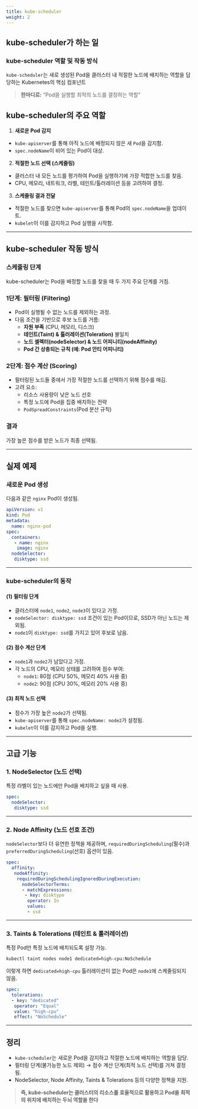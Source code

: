 ```yaml
---
title: kube-scheduler
weight: 2
---
```


## kube-scheduler가 하는 일
### kube-scheduler 역할 및 작동 방식

`kube-scheduler`는 새로 생성된 Pod을 클러스터 내 적절한 노드에 배치하는 역할을 담당하는 Kubernetes의 핵심 컴포넌트

> **한마디로:**
> "Pod을 실행할 최적의 노드를 결정하는 역할"


## kube-scheduler의 주요 역할
1. **새로운 Pod 감지**
  - `kube-apiserver`를 통해 아직 노드에 배정되지 않은 새 `Pod`을 감지함.
  - `spec.nodeName`이 비어 있는 Pod이 대상.

2. **적절한 노드 선택 (스케줄링)**
  - 클러스터 내 모든 노드를 평가하여 Pod을 실행하기에 가장 적합한 노드를 찾음.
  - CPU, 메모리, 네트워크, 라벨, 테인트/톨러레이션 등을 고려하여 결정.

3. **스케줄링 결과 전달**
  - 적절한 노드를 찾으면 `kube-apiserver`를 통해 Pod의 `spec.nodeName`을 업데이트.
  - `kubelet`이 이를 감지하고 Pod 실행을 시작함.

---

## kube-scheduler 작동 방식
### 스케줄링 단계
kube-scheduler는 Pod을 배정할 노드를 찾을 때 두 가지 주요 단계를 거침.

### 1단계: 필터링 (Filtering)
  - Pod이 실행될 수 없는 노드를 제외하는 과정.
  - 다음 조건을 기반으로 후보 노드를 거름:
    - **자원 부족** (CPU, 메모리, 디스크)
    - **테인트(Taint) & 톨러레이션(Toleration)** 불일치
    - **노드 셀렉터(nodeSelector) & 노드 어피니티(nodeAffinity)**
    - **Pod 간 상충되는 규칙 (예: Pod 안티 어피니티)**

### 2단계: 점수 계산 (Scoring)
  - 필터링된 노드들 중에서 가장 적절한 노드를 선택하기 위해 점수를 매김.
  - 고려 요소:
    - 리소스 사용량이 낮은 노드 선호
    - 특정 노드에 Pod을 집중 배치하는 전략
    - `PodSpreadConstraints`(Pod 분산 규칙)

### 결과
가장 높은 점수를 받은 노드가 최종 선택됨.

---

## 실제 예제
### 새로운 Pod 생성
다음과 같은 `nginx` Pod이 생성됨.

```yaml
apiVersion: v1
kind: Pod
metadata:
  name: nginx-pod
spec:
  containers:
   - name: nginx
    image: nginx
  nodeSelector:
   disktype: ssd
```

---

### kube-scheduler의 동작
#### (1) 필터링 단계
  - 클러스터에 `node1`, `node2`, `node3`이 있다고 가정.
  - `nodeSelector: disktype: ssd` 조건이 있는 Pod이므로, SSD가 아닌 노드는 제외됨.
  - `node1`이 `disktype: ssd`를 가지고 있어 후보로 남음.

#### (2) 점수 계산 단계
  - `node1`과 `node2`가 남았다고 가정.
  - 각 노드의 CPU, 메모리 상태를 고려하여 점수 부여:
    - `node1`: 80점 (CPU 50%, 메모리 40% 사용 중)
    - `node2`: 90점 (CPU 30%, 메모리 20% 사용 중)

#### (3) 최적 노드 선택
  - 점수가 가장 높은 `node2`가 선택됨.
  - `kube-apiserver`를 통해 `spec.nodeName: node2`가 설정됨.
  - `kubelet`이 이를 감지하고 Pod을 실행.

---

## 고급 기능
### 1. NodeSelector (노드 선택)
특정 라벨이 있는 노드에만 Pod을 배치하고 싶을 때 사용.

```yaml
spec:
  nodeSelector:
   disktype: ssd
```

---

### 2. Node Affinity (노드 선호 조건)
`nodeSelector`보다 더 유연한 정책을 제공하며, `requiredDuringScheduling`(필수)과 `preferredDuringScheduling`(선호) 옵션이 있음.

```yaml
spec:
  affinity:
   nodeAffinity:
    requiredDuringSchedulingIgnoredDuringExecution:
      nodeSelectorTerms:
      - matchExpressions:
       - key: disktype
        operator: In
        values:
        - ssd
```

---

### 3. Taints & Tolerations (테인트 & 톨러레이션)
특정 Pod만 특정 노드에 배치되도록 설정 가능.

```sh
kubectl taint nodes node1 dedicated=high-cpu:NoSchedule
```

이렇게 하면 `dedicated=high-cpu` 톨러레이션이 없는 Pod은 `node1`에 스케줄링되지 않음.

```yaml
spec:
  tolerations:
  - key: "dedicated"
   operator: "Equal"
   value: "high-cpu"
   effect: "NoSchedule"
```

---

## 정리
- `kube-scheduler`는 새로운 Pod을 감지하고 적절한 노드에 배치하는 역할을 담당.
- 필터링 단계(불가능한 노드 제외) → 점수 계산 단계(최적 노드 선택)를 거쳐 결정됨.
- NodeSelector, Node Affinity, Taints & Tolerations 등의 다양한 정책을 지원.

> **즉, kube-scheduler는 클러스터의 리소스를 효율적으로 활용하고 Pod을 최적의 위치에 배치하는 두뇌 역할을 한다**
```